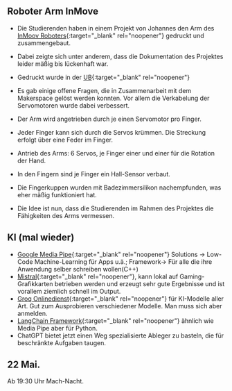 ## Roboter Arm InMove
- Die Studierenden haben in einem Projekt von Johannes
den Arm des[ InMoov Roboters](https://inmoov.fr/){:target="_blank" rel="noopener"} gedruckt und zusammengebaut.
- Dabei zeigte sich unter anderem, dass die Dokumentation des Projektes leider mäßig bis lückenhaft war.
- Gedruckt wurde in der [UB](https://www.uni-giessen.de/ub/de/lern/ort/spezarb/3ddruck){:target="_blank" rel="noopener"}
- Es gab einige offene Fragen, die in Zusammenarbeit mit dem Makerspace gelöst werden konnten.
Vor allem die Verkabelung der Servomotoren wurde dabei verbessert.

- Der Arm wird angetrieben durch je einen Servomotor pro Finger.
- Jeder Finger kann sich durch die Servos krümmen. Die Streckung erfolgt über eine Feder im Finger.
- Antrieb des Arms: 6 Servos, je Finger einer und einer für die Rotation der Hand.
- In den Fingern sind je Finger ein Hall-Sensor verbaut. 
- Die Fingerkuppen wurden mit Badezimmersilikon nachempfunden, was eher mäßig funktioniert hat.

- Die Idee ist nun, dass die Studierenden im Rahmen des Projektes die Fähigkeiten des Arms vermessen.

## KI (mal wieder)
- [Google Media Pipe](https://developers.google.com/mediapipe){:target="_blank" rel="noopener"} Solutions -> Low-Code Machine-Learning für Apps u.ä.; Framework-> Für alle die ihre Anwendung selber schreiben wollen(C++)
- [Mistral](https://mistral.ai/news/announcing-mistral-7b/){:target="_blank" rel="noopener"}, kann lokal auf Gaming-Grafikkarten betrieben werden und erzeugt sehr gute Ergebnisse und ist vorallem  ziemlich schnell im Output.
- [Groq Onlinedienst](https://wow.groq.com/){:target="_blank" rel="noopener"} für KI-Modelle aller Art. Gut zum Ausprobieren verschiedener Modelle. Man muss sich aber anmelden.
- [LangChain Framework](https://python.langchain.com/docs/get_started/introduction){:target="_blank" rel="noopener"} ähnlich wie Media Pipe aber für Python.
- ChatGPT bietet jetzt einen Weg spezialisierte Ableger zu basteln, die für
beschränkte Aufgaben taugen.

## 22 Mai.
Ab 19:30 Uhr Mach-Nacht.

